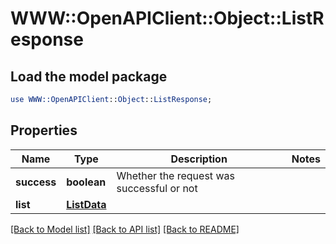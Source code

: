 # WWW::OpenAPIClient::Object::ListResponse

## Load the model package
```perl
use WWW::OpenAPIClient::Object::ListResponse;
```

## Properties
Name | Type | Description | Notes
------------ | ------------- | ------------- | -------------
**success** | **boolean** | Whether the request was successful or not | 
**list** | [**ListData**](ListData.md) |  | 

[[Back to Model list]](../README.md#documentation-for-models) [[Back to API list]](../README.md#documentation-for-api-endpoints) [[Back to README]](../README.md)


